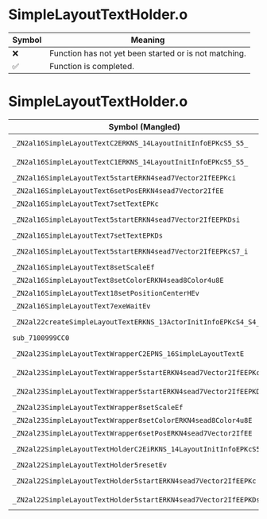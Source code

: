 # SimpleLayoutTextHolder.o
| Symbol | Meaning 
| ------------- | ------------- 
| :x: | Function has not yet been started or is not matching. 
| :white_check_mark: | Function is completed. 


# SimpleLayoutTextHolder.o
| Symbol (Mangled) | Symbol (Demangled) | Decompiled? |
| ------------- |  ------------- | ------------- |
| `_ZN2al16SimpleLayoutTextC2ERKNS_14LayoutInitInfoEPKcS5_S5_` | `al::SimpleLayoutText::SimpleLayoutText(al::LayoutInitInfo const&,char const*,char const*,char const*)` | :x: |
| `_ZN2al16SimpleLayoutTextC1ERKNS_14LayoutInitInfoEPKcS5_S5_` | `al::SimpleLayoutText::SimpleLayoutText(al::LayoutInitInfo const&,char const*,char const*,char const*)` | :x: |
| `_ZN2al16SimpleLayoutText5startERKN4sead7Vector2IfEEPKci` | `al::SimpleLayoutText::start(sead::Vector2<float> const&,char const*,int)` | :x: |
| `_ZN2al16SimpleLayoutText6setPosERKN4sead7Vector2IfEE` | `al::SimpleLayoutText::setPos(sead::Vector2<float> const&)` | :x: |
| `_ZN2al16SimpleLayoutText7setTextEPKc` | `al::SimpleLayoutText::setText(char const*)` | :x: |
| `_ZN2al16SimpleLayoutText5startERKN4sead7Vector2IfEEPKDsi` | `al::SimpleLayoutText::start(sead::Vector2<float> const&,char16_t const*,int)` | :x: |
| `_ZN2al16SimpleLayoutText7setTextEPKDs` | `al::SimpleLayoutText::setText(char16_t const*)` | :x: |
| `_ZN2al16SimpleLayoutText5startERKN4sead7Vector2IfEEPKcS7_i` | `al::SimpleLayoutText::start(sead::Vector2<float> const&,char const*,char const*,int)` | :x: |
| `_ZN2al16SimpleLayoutText8setScaleEf` | `al::SimpleLayoutText::setScale(float)` | :x: |
| `_ZN2al16SimpleLayoutText8setColorERKN4sead8Color4u8E` | `al::SimpleLayoutText::setColor(sead::Color4u8 const&)` | :x: |
| `_ZN2al16SimpleLayoutText18setPositionCenterHEv` | `al::SimpleLayoutText::setPositionCenterH(void)` | :x: |
| `_ZN2al16SimpleLayoutText7exeWaitEv` | `al::SimpleLayoutText::exeWait(void)` | :x: |
| `_ZN2al22createSimpleLayoutTextERKNS_13ActorInitInfoEPKcS4_S4_` | `al::createSimpleLayoutText(al::ActorInitInfo const&,char const*,char const*,char const*)` | :x: |
| `sub_7100999CC0` | `` | :x: |
| `_ZN2al23SimpleLayoutTextWrapperC2EPNS_16SimpleLayoutTextE` | `al::SimpleLayoutTextWrapper::SimpleLayoutTextWrapper(al::SimpleLayoutText *)` | :x: |
| `_ZN2al23SimpleLayoutTextWrapper5startERKN4sead7Vector2IfEEPKci` | `al::SimpleLayoutTextWrapper::start(sead::Vector2<float> const&,char const*,int)` | :x: |
| `_ZN2al23SimpleLayoutTextWrapper5startERKN4sead7Vector2IfEEPKDsi` | `al::SimpleLayoutTextWrapper::start(sead::Vector2<float> const&,char16_t const*,int)` | :x: |
| `_ZN2al23SimpleLayoutTextWrapper8setScaleEf` | `al::SimpleLayoutTextWrapper::setScale(float)` | :x: |
| `_ZN2al23SimpleLayoutTextWrapper8setColorERKN4sead8Color4u8E` | `al::SimpleLayoutTextWrapper::setColor(sead::Color4u8 const&)` | :x: |
| `_ZN2al23SimpleLayoutTextWrapper6setPosERKN4sead7Vector2IfEE` | `al::SimpleLayoutTextWrapper::setPos(sead::Vector2<float> const&)` | :x: |
| `_ZN2al22SimpleLayoutTextHolderC2EiRKNS_14LayoutInitInfoEPKcS5_S5_` | `al::SimpleLayoutTextHolder::SimpleLayoutTextHolder(int,al::LayoutInitInfo const&,char const*,char const*,char const*)` | :x: |
| `_ZN2al22SimpleLayoutTextHolder5resetEv` | `al::SimpleLayoutTextHolder::reset(void)` | :x: |
| `_ZN2al22SimpleLayoutTextHolder5startERKN4sead7Vector2IfEEPKc` | `al::SimpleLayoutTextHolder::start(sead::Vector2<float> const&,char const*)` | :x: |
| `_ZN2al22SimpleLayoutTextHolder5startERKN4sead7Vector2IfEEPKDs` | `al::SimpleLayoutTextHolder::start(sead::Vector2<float> const&,char16_t const*)` | :x: |
